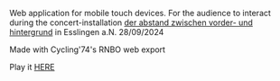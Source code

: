 Web application for mobile touch devices. For the audience to interact during the concert-installation [der abstand zwischen vorder- und hintergrund](https://evelinevervliet.com/works/der-abstand-zwischen-vorder-und-hintergrund) in Esslingen a.N. 28/09/2024

Made with Cycling'74's RNBO web export

Play it [HERE](https://evelinevervliet.com/works/abstand/telephone-comb/)